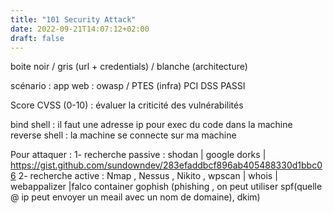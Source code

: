 ```yaml
---
title: "101 Security Attack"
date: 2022-09-21T14:07:12+02:00
draft: false
---
```


boite noir / gris (url + credentials) / blanche (architecture)

scénario :
app web : owasp / PTES (infra)
PCI DSS
PASSI

Score CVSS (0-10) : évaluer la criticité des vulnérabilités

bind shell : il faut une adresse ip pour exec du code dans la machine
reverse shell : la machine se connecte sur ma machine

Pour attaquer :
1- recherche passive : shodan | google dorks | https://gist.github.com/sundowndev/283efaddbcf896ab405488330d1bbc06
2- recherche active : Nmap , Nessus , Nikito , wpscan | whois | webappalizer |falco container
gophish (phishing , on peut utiliser spf(quelle @ ip peut envoyer un meail avec un nom de domaine), dkim)
